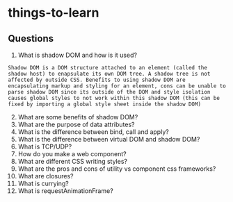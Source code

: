 # things-to-learn

## Questions

1. What is shadow DOM and how is it used?

```
Shadow DOM is a DOM structure attached to an element (called the shadow host) to enapsulate its own DOM tree. A shadow tree is not affected by outside CSS. Benefits to using shadow DOM are encapsulating markup and styling for an element, cons can be unable to parse shadow DOM since its outside of the DOM and style isolation causes global styles to not work within this shadow DOM (this can be fixed by importing a global style sheet inside the shadow DOM)
```

2. What are some benefits of shadow DOM?
3. What are the purpose of data attributes?
4. What is the difference between bind, call and apply?
5. What is the difference between virtual DOM and shadow DOM?
6. What is TCP/UDP?
7. How do you make a web component?
8. What are different CSS writing styles?
9. What are the pros and cons of utility vs component css frameworks?
10. What are closures?
11. What is currying?
12. What is requestAnimationFrame?
